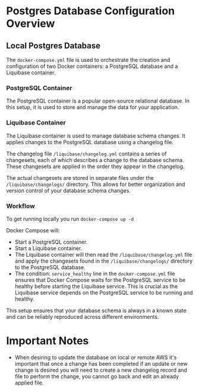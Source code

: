 # Postgres Database Configuration Overview

## Local Postgres Database
The `docker-compose.yml` file is used to orchestrate the creation and configuration of two Docker containers: a PostgreSQL database and a Liquibase container.

### PostgreSQL Container
The PostgreSQL container is a popular open-source relational database. In this setup, it is used to store and manage the data for your application.

### Liquibase Container
The Liquibase container is used to manage database schema changes. It applies changes to the PostgreSQL database using a changelog file.

The changelog file `/liquibase/changelog.yml` contains a series of changesets, each of which describes a change to the database schema. These changesets are applied in the order they appear in the changelog.

The actual changesets are stored in separate files under the `/liquibase/changelogs/` directory. This allows for better organization and version control of your database schema changes.


### Workflow
To get running locally you run `docker-compose up -d`

Docker Compose will:

- Start a PostgreSQL container.
- Start a Liquibase container.
- The Liquibase container will then read the `/liquibase/changelog.yml` file and apply the changesets found in the `/liquibase/changelogs/` directory to the PostgreSQL database.
- The condition: `service_healthy` line in the `docker-compose.yml` file ensures that Docker Compose waits for the PostgreSQL service to be healthy before starting the Liquibase service. This is crucial as the Liquibase service depends on the PostgreSQL service to be running and healthy.

This setup ensures that your database schema is always in a known state and can be reliably reproduced across different environments.

# Important Notes
- When desiring to update the database on local or remote AWS it's important that once a change has been completed if an update or new change is desired you will need to create a new changelog record and file to perform the change, you cannot go back and edit an already applied file.